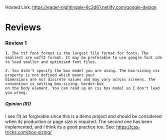 Hosted Link: https://eager-nightingale-6c3d61.netlify.com/google-design

# Reviews

### Review 1

```
1. The ttf font format is the largest file format for fonts. The smallest are woff2 format. It may be preferable to use google font cdn to load smaller and optimised font files.

2. You didn't specify the box model you are using. The box-sizing css property is not defined which means your 
dimensions are not discrete values and may vary across screens. The convention is setting box-sizing: border-box 
on the body element. You can read up on css box model so I don't lead you wrong.
```

##### Opinion (R1)
I see (1) as forgivable since this is a demo project and should be considered when its production or page size is required. The second one has been implemented, and I think its a good practice too. See: https://css-tricks.com/box-sizing/